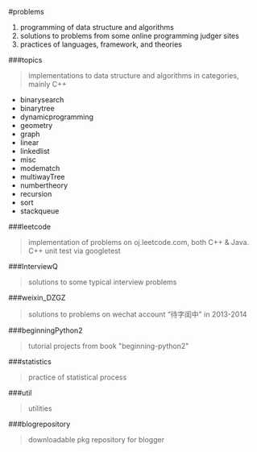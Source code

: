 #problems

 1. programming of data structure and algorithms
 2. solutions to problems from some online programming judger sites
 3. practices of languages, framework, and theories

###topics
 > implementations to data structure and algorithms in categories, mainly C++
 
 - binarysearch
 - binarytree
 - dynamicprogramming
 - geometry
 - graph
 - linear
 - linkedlist
 - misc
 - modematch
 - multiwayTree
 - numbertheory
 - recursion
 - sort
 - stackqueue
 
###leetcode
 > implementation of problems on oj.leetcode.com, both C++ & Java.
 > C++ unit test via googletest

###InterviewQ
 > solutions to some typical interview problems
 
###weixin_DZGZ
 > solutions to problems on wechat account “待字闺中" in 2013-2014

###beginningPython2
 > tutorial projects from book "beginning-python2"

###statistics
 > practice of statistical process

###util
 > utilities 
 
###blogrepository
 > downloadable pkg repository for blogger
